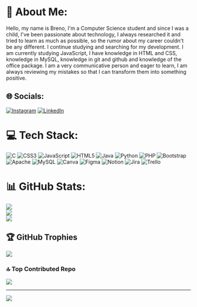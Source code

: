 # 💫 About Me:
Hello, my name is Breno, I'm a Computer Science student and since I was a child, I've been passionate about technology, I always researched it and tried to learn as much as possible, so the rumor about my career couldn't be any different. I continue studying and searching for my development. I am currently studying JavaScript, I have knowledge in HTML and CSS, knowledge in MySQL, knowledge in git and github and knowledge of the office package. I am a very communicative person and eager to learn, I am always reviewing my mistakes so that I can transform them into something positive.


## 🌐 Socials:
[![Instagram](https://img.shields.io/badge/Instagram-%23E4405F.svg?logo=Instagram&logoColor=white)]([https://instagram.com/https://www.instagram.com/?hl=pt-br](https://www.instagram.com/brenoduarte23/?hl=pt-br)) [![LinkedIn](https://img.shields.io/badge/LinkedIn-%230077B5.svg?logo=linkedin&logoColor=white)](https://www.linkedin.com/in/breno-duarte-022235236?lipi=urn%3Ali%3Apage%3Ad_flagship3_profile_view_base_contact_details%3BEFuHjtA%2BR4CU%2F9Jx4qOilA%3D%3D) 

# 💻 Tech Stack:
![C](https://img.shields.io/badge/c-%2300599C.svg?style=for-the-badge&logo=c&logoColor=white) ![CSS3](https://img.shields.io/badge/css3-%231572B6.svg?style=for-the-badge&logo=css3&logoColor=white) ![JavaScript](https://img.shields.io/badge/javascript-%23323330.svg?style=for-the-badge&logo=javascript&logoColor=%23F7DF1E) ![HTML5](https://img.shields.io/badge/html5-%23E34F26.svg?style=for-the-badge&logo=html5&logoColor=white) ![Java](https://img.shields.io/badge/java-%23ED8B00.svg?style=for-the-badge&logo=openjdk&logoColor=white) ![Python](https://img.shields.io/badge/python-3670A0?style=for-the-badge&logo=python&logoColor=ffdd54) ![PHP](https://img.shields.io/badge/php-%23777BB4.svg?style=for-the-badge&logo=php&logoColor=white) ![Bootstrap](https://img.shields.io/badge/bootstrap-%238511FA.svg?style=for-the-badge&logo=bootstrap&logoColor=white) ![Apache](https://img.shields.io/badge/apache-%23D42029.svg?style=for-the-badge&logo=apache&logoColor=white) ![MySQL](https://img.shields.io/badge/mysql-%2300000f.svg?style=for-the-badge&logo=mysql&logoColor=white) ![Canva](https://img.shields.io/badge/Canva-%2300C4CC.svg?style=for-the-badge&logo=Canva&logoColor=white) ![Figma](https://img.shields.io/badge/figma-%23F24E1E.svg?style=for-the-badge&logo=figma&logoColor=white) ![Notion](https://img.shields.io/badge/Notion-%23000000.svg?style=for-the-badge&logo=notion&logoColor=white) ![Jira](https://img.shields.io/badge/jira-%230A0FFF.svg?style=for-the-badge&logo=jira&logoColor=white) ![Trello](https://img.shields.io/badge/Trello-%23026AA7.svg?style=for-the-badge&logo=Trello&logoColor=white)
# 📊 GitHub Stats:
![](https://github-readme-stats.vercel.app/api?username=Breno-Duarte23&theme=radical&hide_border=false&include_all_commits=true&count_private=false)<br/>
![](https://github-readme-streak-stats.herokuapp.com/?user=Breno-Duarte23&theme=radical&hide_border=false)<br/>
![](https://github-readme-stats.vercel.app/api/top-langs/?username=Breno-Duarte23&theme=radical&hide_border=false&include_all_commits=true&count_private=false&layout=compact)

## 🏆 GitHub Trophies
![](https://github-profile-trophy.vercel.app/?username=Breno-Duarte23&theme=dracula&no-frame=true&no-bg=true&margin-w=4)

### 🔝 Top Contributed Repo
![](https://github-contributor-stats.vercel.app/api?username=Breno-Duarte23&limit=5&theme=dark&combine_all_yearly_contributions=true)

---
[![](https://visitcount.itsvg.in/api?id=Breno-Duarte23&icon=0&color=0)](https://visitcount.itsvg.in)

<!-- Proudly created with GPRM ( https://gprm.itsvg.in ) -->
